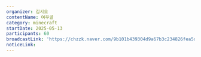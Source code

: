 ```yaml
---
organizer: 김시오
contentName: 여우골
category: minecraft
startDate: 2025-05-13
participants: 60
broadcastLink: 'https://chzzk.naver.com/9b101b439304d9a67b3c234826fea5d7'
noticeLink:
---
```


